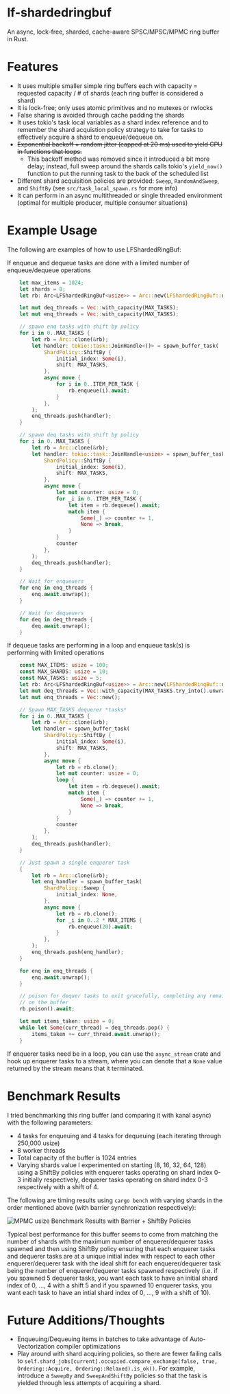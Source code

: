 # lf-shardedringbuf
An async, lock-free, sharded, cache-aware SPSC/MPSC/MPMC ring buffer in Rust.

# Features
* It uses multiple smaller simple ring buffers each with capacity = requested capacity / # of shards (each ring buffer is considered a shard)
* It is lock-free; only uses atomic primitives and no mutexes or rwlocks
* False sharing is avoided through cache padding the shards
* It uses tokio's task local variables as a shard index reference and to remember the shard acquistion policy strategy to take for tasks to effectively acquire a shard to enqueue/dequeue on.
* ~~Exponential backoff + random jitter (capped at 20 ms) used to yield CPU in functions that loops.~~
    * This backoff method was removed since it introduced a bit more delay; instead, full sweep around the shards calls tokio's `yield_now()` function to put the running task to the back of the scheduled list
* Different shard acquisition policies are provided: `Sweep`, `RandomAndSweep`, and `ShiftBy` (see `src/task_local_spawn.rs` for more info) 
* It can perform in an async multithreaded or single threaded environment (optimal for multiple producer, multiple consumer situations)

# Example Usage
The following are examples of how to use LFShardedRingBuf:

If enqueue and dequeue tasks are done with a limited number of enqueue/dequeue operations
```rust
    let max_items = 1024;
    let shards = 8;
    let rb: Arc<LFShardedRingBuf<usize>> = Arc::new(LFShardedRingBuf::new(max_items, shards));

    let mut deq_threads = Vec::with_capacity(MAX_TASKS);
    let mut enq_threads = Vec::with_capacity(MAX_TASKS);

    // spawn enq tasks with shift by policy
    for i in 0..MAX_TASKS {
        let rb = Arc::clone(&rb);
        let handler: tokio::task::JoinHandle<()> = spawn_buffer_task(
            ShardPolicy::ShiftBy {
                initial_index: Some(i),
                shift: MAX_TASKS,
            },
            async move {
                for i in 0..ITEM_PER_TASK {
                    rb.enqueue(i).await;
                }
            },
        );
        enq_threads.push(handler);
    }

    // spawn deq tasks with shift by policy
    for i in 0..MAX_TASKS {
        let rb = Arc::clone(&rb);
        let handler: tokio::task::JoinHandle<usize> = spawn_buffer_task(
            ShardPolicy::ShiftBy {
                initial_index: Some(i),
                shift: MAX_TASKS,
            },
            async move {
                let mut counter: usize = 0;
                for _i in 0..ITEM_PER_TASK {
                    let item = rb.dequeue().await;
                    match item {
                        Some(_) => counter += 1,
                        None => break,
                    }
                }
                counter
            },
        );
        deq_threads.push(handler);
    }

    // Wait for enqueuers
    for enq in enq_threads {
        enq.await.unwrap();
    }

    // Wait for dequeuers
    for deq in deq_threads {
        deq.await.unwrap();
    }
```

If dequeue tasks are performing in a loop and enqueue task(s) is performing with limited operations
```rust
    const MAX_ITEMS: usize = 100;
    const MAX_SHARDS: usize = 10;
    const MAX_TASKS: usize = 5;
    let rb: Arc<LFShardedRingBuf<usize>> = Arc::new(LFShardedRingBuf::new(MAX_ITEMS, MAX_SHARDS));
    let mut deq_threads = Vec::with_capacity(MAX_TASKS.try_into().unwrap());
    let mut enq_threads = Vec::new();

    // Spawn MAX_TASKS dequerer *tasks*
    for i in 0..MAX_TASKS {
        let rb = Arc::clone(&rb);
        let handler = spawn_buffer_task(
            ShardPolicy::ShiftBy {
                initial_index: Some(i),
                shift: MAX_TASKS,
            },
            async move {
                let rb = rb.clone();
                let mut counter: usize = 0;
                loop {
                    let item = rb.dequeue().await;
                    match item {
                        Some(_) => counter += 1,
                        None => break,
                    }
                }
                counter
            },
        );
        deq_threads.push(handler);
    }

    // Just spawn a single enquerer task
    {
        let rb = Arc::clone(&rb);
        let enq_handler = spawn_buffer_task(
            ShardPolicy::Sweep {
                initial_index: None,
            },
            async move {
                let rb = rb.clone();
                for _i in 0..2 * MAX_ITEMS {
                    rb.enqueue(20).await;
                }
            },
        );
        enq_threads.push(enq_handler);
    }

    for enq in enq_threads {
        enq.await.unwrap();
    }

    // poison for dequer tasks to exit gracefully, completing any remaining jobs
    // on the buffer 
    rb.poison().await;

    let mut items_taken: usize = 0;
    while let Some(curr_thread) = deq_threads.pop() {
        items_taken += curr_thread.await.unwrap();
    }
```
If enquerer tasks need be in a loop, you can use the `async_stream` crate and hook up enquerer tasks to a stream, where you can denote that a `None` value returned by the stream means that it terminated.

# Benchmark Results
I tried benchmarking this ring buffer (and comparing it with kanal async) with the following parameters:
* 4 tasks for enqueuing and 4 tasks for dequeuing (each iterating through 250,000 usize)
* 8 worker threads
* Total capacity of the buffer is 1024 entries
* Varying shards value I experimented on starting (8, 16, 32, 64, 128) using a ShiftBy policies with enquerer tasks operating on shard index 0-3 initially respectively, dequerer tasks operating on shard index 0-3 respectively with a shift of 4.

The following are timing results using `cargo bench` with varying shards in the order mentioned above (with barrier synchronization respectively):


![MPMC usize Benchmark Results with Barrier + ShiftBy Policies](readme_imgs/mpmc_usize_bm_with_shard_policies.png)

<!-- ![MPMC usize Benchmark Results with Barrier](readme_imgs/mpmc_usize_with_barrier.png)


![MPMC usize Benchmark Results without Barrier](readme_imgs/mpmc_usize_without_barrier.png) -->

Typical best performance for this buffer seems to come from matching the number of shards with the maximum number of enquerer/dequerer tasks spawned and then using ShiftBy policy ensuring that each enquerer tasks and dequerer tasks are at a unique initial index with respect to each other enquerer/dequerer task with the ideal shift for each enquerer/dequerer task being the number of enquerer/dequerer tasks spawned respectively (i.e. if you spawned 5 dequerer tasks, you want each task to have an initial shard index of 0, ..., 4 with a shift 5 and if you spawned 10 enquerer tasks, you want each task to have an intial shard index of 0, ..., 9 with a shift of 10).

# Future Additions/Thoughts
* Enqueuing/Dequeuing items in batches to take advantage of Auto-Vectorization compiler optimizations
* Play around with shard acquiring policies, so there are fewer failing calls to `self.shard_jobs[current].occupied.compare_exchange(false, true, Ordering::Acquire, Ordering::Relaxed).is_ok()`. For example, introduce a `SweepBy` and `SweepAndShiftBy` policies so that the task is yielded through less attempts of acquiring a shard.

# 
